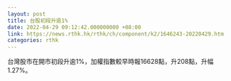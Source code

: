 ```yaml
---
layout: post
title: 台股初段升逾1%
date: 2022-04-29 09:12:42.000000000 +08:00
link: https://news.rthk.hk/rthk/ch/component/k2/1646243-20220429.htm
categories: rthk
---
```


台灣股市在開市初段升逾1%，加權指數較早時報16628點，升208點，升幅1.27%。
